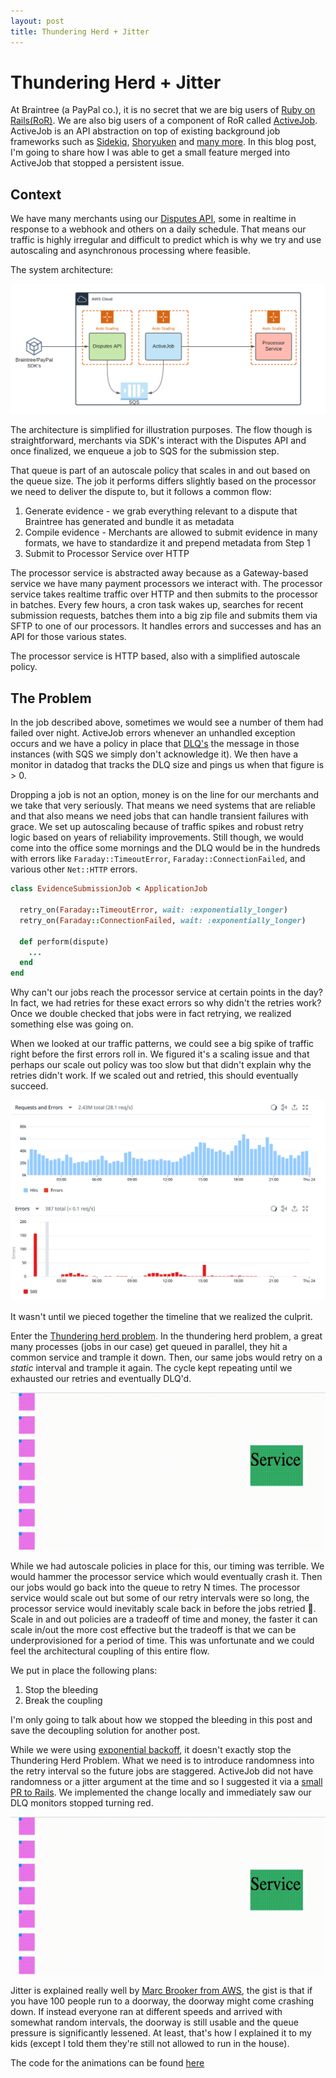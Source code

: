 ```yaml
---
layout: post
title: Thundering Herd + Jitter
---
```


# Thundering Herd + Jitter

At Braintree (a PayPal co.), it is no secret that we are big users of [Ruby on Rails(RoR)](https://rubyonrails.org).  We are also big users of a component of RoR called [ActiveJob](https://edgeguides.rubyonrails.org/active_job_basics.html).  ActiveJob is an API abstraction on top of existing background job frameworks such as [Sidekiq](https://sidekiq.org/), [Shoryuken](https://github.com/ruby-shoryuken/shoryuken) and [many more](https://edgeapi.rubyonrails.org/classes/ActiveJob/QueueAdapters.html). In this blog post, I'm going to share how I was able to get a small feature merged into ActiveJob that stopped a persistent issue.

## Context

We have many merchants using our [Disputes API](https://www.braintreepayments.com/blog/manage-disputes-via-the-api/), some in realtime in response to a webhook and others on a daily schedule.  That means our traffic is highly irregular and difficult to predict which is why we try and use autoscaling and asynchronous processing where feasible.

The system architecture:

![disputs-api](/public/imgs/disputes-api.png)


The architecture is simplified for illustration purposes. The flow though is straightforward, merchants via SDK's interact with the Disputes API and once finalized, we enqueue a job to SQS for the submission step.

That queue is part of an autoscale policy that scales in and out based on the queue size. The job it performs differs slightly based on the processor we need to deliver the dispute to, but it follows a common flow:

1. Generate evidence - we grab everything relevant to a dispute that Braintree has generated and bundle it as metadata
1. Compile evidence - Merchants are allowed to submit evidence in many formats, we have to standardize it and prepend metadata from Step 1
1. Submit to Processor Service over HTTP

The processor service is abstracted away because as a Gateway-based service we have many payment processors we interact with.  The processor service takes realtime traffic over HTTP and then submits to the processor in batches.  Every few hours, a cron task wakes up, searches for recent submission requests, batches them into a big zip file and submits them via SFTP to one of our processors.  It handles errors and successes and has an API for those various states.

The processor service is HTTP based, also with a simplified autoscale policy.

## The Problem

In the job described above, sometimes we would see a number of them had failed over night.  ActiveJob errors whenever an unhandled exception occurs and we have a policy in place that [DLQ's](https://docs.aws.amazon.com/AWSSimpleQueueService/latest/SQSDeveloperGuide/sqs-dead-letter-queues.html) the message in those instances (with SQS we simply don't acknowledge it).  We then have a monitor in datadog that tracks the DLQ size and pings us when that figure is > 0.

Dropping a job is not an option, money is on the line for our merchants and we take that very seriously.  That means we need systems that are reliable and that also means we need jobs that can handle transient failures with grace.  We set up autoscaling because of traffic spikes and robust retry logic based on years of reliability improvements.  Still though, we would come into the office some mornings and the DLQ would be in the hundreds with errors like `Faraday::TimeoutError`, `Faraday::ConnectionFailed`, and various other `Net::HTTP` errors.

```ruby
class EvidenceSubmissionJob < ApplicationJob

  retry_on(Faraday::TimeoutError, wait: :exponentially_longer)
  retry_on(Faraday::ConnectionFailed, wait: :exponentially_longer)

  def perform(dispute)
    ...
  end
end
```


Why can't our jobs reach the processor service at certain points in the day?  In fact, we had retries for these exact errors so why didn't the retries work?  Once we double checked that jobs were in fact retrying, we realized something else was going on.

When we looked at our traffic patterns, we could see a big spike of traffic right before the first errors roll in.  We figured it's a scaling issue and that perhaps our scale out policy was too slow but that didn't explain why the retries didn't work.  If we scaled out and retried, this should eventually succeed.

![traffic graph](/public/imgs/thundering-herd-traffic.png)

It wasn't until we pieced together the timeline that we realized the culprit.

Enter the [Thundering herd problem](https://en.wikipedia.org/wiki/Thundering_herd_problem).  In the thundering herd problem, a great many processes (jobs in our case) get queued in parallel, they hit a common service and trample it down.  Then, our same jobs would retry on a *static* interval and trample it again. The cycle kept repeating until we exhausted our retries and eventually DLQ'd.

![thundering-herd](/public/imgs/thunder-herd-v2.gif)


While we had autoscale policies in place for this, our timing was terrible.  We would hammer the processor service which would eventually crash it.  Then our jobs would go back into the queue to retry N times.  The processor service would scale out but some of our retry intervals were so long, the processor service would inevitably scale back in before the jobs retried :facepalm:.  Scale in and out policies are a tradeoff of time and money, the faster it can scale in/out the more cost effective but the tradeoff is that we can be underprovisioned for a period of time.  This was unfortunate and we could feel the architectural coupling of this entire flow.

We put in place the following plans:

1. Stop the bleeding
1. Break the coupling

I'm only going to talk about how we stopped the bleeding in this post and save the decoupling solution for another post.

While we were using [exponential backoff](https://en.wikipedia.org/wiki/Exponential_backoff), it doesn't exactly stop the Thundering Herd Problem.  What we need is to introduce randomness into the retry interval so the future jobs are staggered.  ActiveJob did not have randomness or a jitter argument at the time and so I suggested it via a [small PR to Rails](https://github.com/rails/rails/pull/31872).  We implemented the change locally and immediately saw our DLQ monitors stopped turning red.

![thundering-herd-jitter](/public/imgs/thunder-herd-jitter-v2.gif)

Jitter is explained really well by [Marc Brooker from AWS](https://aws.amazon.com/blogs/architecture/exponential-backoff-and-jitter/), the gist is that if you have 100 people run to a doorway, the doorway might come crashing down.  If instead everyone ran at different speeds and arrived with somewhat random intervals, the doorway is still usable and the queue pressure is significantly lessened.  At least, that's how I explained it to my kids (except I told them they're still not allowed to run in the house).

The code for the animations can be found [here](https://github.com/allcentury/blog/tree/main/thundering-herd/animations)
